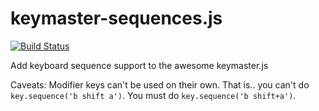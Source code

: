 # keymaster-sequences.js

[![Build Status](https://secure.travis-ci.org/cmawhorter/keymaster-sequences.js.png?branch=master)](http://travis-ci.org/cmawhorter/keymaster-sequences.js)

Add keyboard sequence support to the awesome keymaster.js


Caveats: Modifier keys can't be used on their own.  That is.. you can't do `key.sequence('b shift a')`.  You must do `key.sequence('b shift+a')`.
